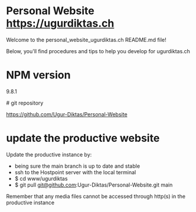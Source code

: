 # Personal Website https://ugurdiktas.ch

Welcome to the personal_website_ugurdiktas.ch README.md file! 

Below, you'll find procedures and tips to help you develop for ugurdiktas.ch

# NPM version

9.8.1

# git repository

https://github.com/Ugur-Diktas/Personal-Website

# update the productive website

Update the productive instance by:

- being sure the main branch is up to date and stable
- ssh to the Hostpoint server with the local terminal
- $ cd www/ugurdiktas
- $ git pull git@github.com:Ugur-Diktas/Personal-Website.git main

Remember that any media files cannot be accessed through http(s) in the productive instance